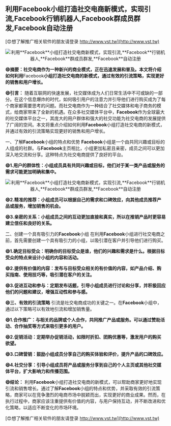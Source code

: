 ## **利用**Facebook**小组打造社交电商新模式，实现引流,**Facebook**行销机器人,**Facebook**群成员群发,**Facebook**自动注册**

[😍想了解推广相关软件的朋友请登录 http://www.vst.tw](http://www.vst.tw)

 <center><img src="https://vst.tw/MP4/tuiguang/png/7.png" alt="利用**Facebook**小组打造社交电商新模式，实现引流,**Facebook**行销机器人,**Facebook**群成员群发,**Facebook**自动注册"></center>

**😄摘要：社交电商作为一种新兴的商业模式，正在迅速发展和普及。本文将介绍如何利用**Facebook**小组打造社交电商的新模式，通过有效的引流策略，实现更好的销售和用户增长。**

**😄引言：**
随着互联网的快速发展，社交媒体成为人们日常生活中不可或缺的一部分。在这个信息爆炸的时代，如何吸引用户的注意力并引导他们进行购买成为了每个商家都需要思考的问题。而社交电商作为一种结合了社交媒体和电子商务的模式，给商家带来了全新的机遇。在众多社交媒体平台中，**Facebook**作为全球最大的社交媒体平台之一，其庞大的用户群体和强大的社交功能为社交电商的发展提供了广阔的空间。本文将重点介绍如何利用**Facebook**小组打造社交电商的新模式，并通过有效的引流策略实现更好的销售和用户增长。

一、了解**Facebook**小组的特点和优势
**Facebook**小组是一个由共同兴趣或目标的人组成的社群。与**Facebook**主页相比，小组更加私密且亲密，成员之间可以更加深入地交流和分享。这种特点为社交电商提供了良好的平台。

**😄1.用户的群体性：小组成员具有共同兴趣或目标，他们对于某一类产品或服务的需求可能更加明确和集中。**

 <center><img src="https://vst.tw/MP4/tuiguang/png/4.png" alt="利用**Facebook**小组打造社交电商新模式，实现引流,**Facebook**行销机器人,**Facebook**群成员群发,**Facebook**自动注册"></center>

**😄2.精准的推荐：小组成员可以根据自己的需求和口碑效应，向其他成员推荐产品或服务，增加销售的机会。**

**😄3.亲密的关系：小组成员之间的互动更加直接和真实，所以在推销产品时更容易建立信任和良好的关系。**

二、创建一个具有吸引力的**Facebook**小组
在利用**Facebook**小组进行社交电商之前，首先需要创建一个具有吸引力的小组，以吸引潜在客户并引导他们进行购买。

**😄1.确定目标受众：明确你的目标受众是谁，他们的兴趣和需求是什么。根据目标受众的特点来设计小组的内容和活动。**

**😄2.提供有价值的内容：发布与目标受众相关的有价值的内容，如产品介绍、购买指南、使用技巧等，吸引潜在客户的关注。**

**😄3.促进互动和参与：定期发布话题，引导小组成员进行讨论和分享，并积极回应他们的问题和建议，增强互动性和参与感。**

**😄三、有效的引流策略**
引流是社交电商成功的关键之一。在**Facebook**小组中，通过以下策略可以有效地引流和增加销售量。

**😄1.合作推广：与相关的品牌或个人合作，共同推广产品或服务。可以通过赞助活动、合作抽奖等方式来吸引更多的用户。**

**😄2.促销活动：定期举办促销活动，如限时折扣、团购优惠等，激发用户的购买欲望。**

**😄3.口碑营销：鼓励小组成员分享自己的购买体验和评价，提升产品的口碑效应。**

**😄4.社交分享：引导小组成员将产品或服务分享到自己的个人主页或其他社交媒体平台，扩大影响力和传播范围。**

**😄结论：**
利用**Facebook**小组打造社交电商的新模式，可以帮助商家更好地实现引流和销售增长。通过了解**Facebook**小组的特点和优势，并采取有效的引流策略，商家可以在竞争激烈的电商市场中脱颖而出，实现更好的商业成果。然而，在执行过程中，商家应该注重提供有价值的内容，与用户保持互动，并不断改进和优化策略，以适应不断变化的市场环境。

[😍想了解推广相关软件的朋友请登录 http://www.vst.tw](http://www.vst.tw)



